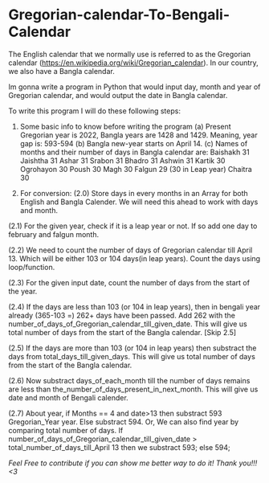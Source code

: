 # Gregorian-calendar-To-Bengali-Calendar

The English calendar that we normally use is referred to as the Gregorian calendar 
(https://en.wikipedia.org/wiki/Gregorian_calendar). In our country, we also have a  Bangla calendar.

Im gonna write a program in Python that would input day, month and year of 
Gregorian calendar, and would output the date in Bangla calendar.

To write this program I will do these following steps:
1. Some basic info to know before writing the program
  (a) Present Gregorian year is 2022, Bangla years are 1428 and 1429. Meaning, year gap is: 593-594 
  (b) Bangla new-year starts on April 14. 
  (c) Names of months and their number of days in Bangla calendar are: 
    Baishakh 31 
    Jaishtha 31 
    Ashar 31 
    Srabon 31 
    Bhadro 31 
    Ashwin 31 
    Kartik 30 
    Ogrohayon 30 
    Poush 30 
    Magh 30 
    Falgun 29 (30 in Leap year) 
    Chaitra 30 

2. For conversion: 
  (2.0) Store days in every months in an Array for both English and Bangla Calender.
        We will need this ahead to work with days and month.
   
  (2.1) For the given year, check if it is a leap year or not. If so add one day to february and falgun month.
  
  (2.2) We need to count the number of days of Gregorian calendar till April 13.
        Which will be either 103 or 104 days(in leap years). Count the days using loop/function.
   
  (2.3) For the given input date, count the number of days from the start of the year. 
  
  (2.4) If the days are less than 103 (or 104 in leap years),
        then in bengali year already (365-103 =) 262+ days have been passed.
        Add 262 with the number_of_days_of_Gregorian_calendar_till_given_date.
        This will give us total number of days from the start of the Bangla calendar.
        [Skip 2.5]
    
  (2.5) If the days are more than 103 (or 104 in leap years) then substract the days from total_days_till_given_days.
        This will give us total number of days from the start of the Bangla calendar.
        
  (2.6) Now substract days_of_each_month
        till the number of days remains are
        less than the_number_of_days_present_in_next_month.
        This will give us date and month of Bengali calender.
        
  (2.7) About year, if Months == 4 and date>13 then substract 593 Gregorian_Year year. Else substract 594.
        Or, 
        We can also find year by comparing total number of days.
        If number_of_days_of_Gregorian_calendar_till_given_date > total_number_of_days_till_April 13
        then we substract 593; else 594;
       
       
*Feel Free to contribute if you can show me better way to do it! Thank you!!! <3*
